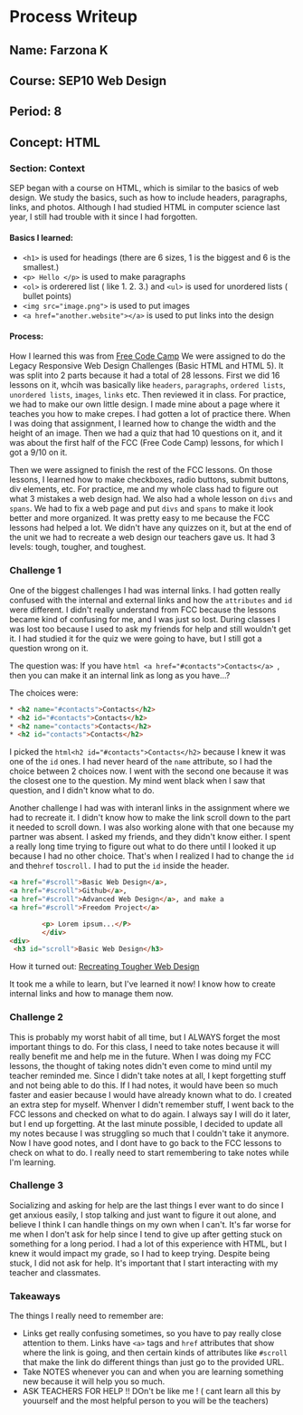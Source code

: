# Process Writeup

## Name: Farzona K
## Course: SEP10 Web Design
## Period: 8
## Concept: HTML

### Section: Context 
SEP began with a course on HTML, which is similar to the basics of web design. We study the basics, such as how to include headers, paragraphs, links, and photos. Although I had studied HTML in computer science last year, I still had trouble with it since I had forgotten.

#### Basics I learned: 
* `<h1>` is used for headings (there are 6 sizes, 1 is the biggest and 6 is the smallest.)
* `<p> Hello </p>` is used to make paragraphs
* `<ol>` is orderered list ( like 1. 2. 3.) and `<ul>` is used for unordered lists ( bullet points)
* `<img src="image.png">` is used to put images
* `<a href="another.website"></a>` is used to put links into the design

#### Process: 
 How I learned this was from [Free Code Camp](https://freecodecamp.org/) We were assigned to do the Legacy Responsive Web Design Challenges (Basic HTML and HTML 5). It was split into 2 parts because it had a total of 28 lessons. First we did 16 lessons on it, whcih was basically like `headers`, `paragraphs`, `ordered lists`, `unordered lists`, `images`, `links`  etc. Then reviewed it in class. For practice, we had to make our own little design. I made mine about a page where it teaches you how to make crepes. I had gotten a lot of practice there. When I was doing that assignment, I learned how to change the width and the height of an image. Then we had a quiz that had 10 questions on it, and it was about the first half of the FCC (Free Code Camp) lessons, for which I got a 9/10 on it. 
 
Then we were assigned to finish the rest of the FCC lessons. On those lessons, I learned how to make checkboxes, radio buttons, submit buttons, div elements, etc. For practice, me and my whole class had to figure out what 3 mistakes a web design had. We also had a whole lesson on `divs` and `spans`. We had to fix a web page and put `divs` and `spans` to make it look better and more organized. It was pretty easy to me because the FCC lessons had helped a lot. We didn't have any quizzes on it, but at the end of the unit we had to recreate a web design our teachers gave us. It had 3 levels: tough, tougher, and toughest. 

### Challenge 1

One of the biggest challenges I had was internal links. I had gotten really confused with the internal and external links and how the `attributes` and `id` were different. I didn't really understand from FCC because the lessons became kind of confusing for me, and I was just so lost. During classes I was lost too because I used to ask my friends for help and still wouldn't get it. I had studied it for the quiz we were going to have, but I still got a question wrong on it. 

The question was: If you have ```html <a href="#contacts">Contacts</a> ```, then you can make it an internal link as long as you have...?

The choices were: 

```html
* <h2 name="#contacts">Contacts</h2>
* <h2 id="#contacts">Contacts</h2>
* <h2 name="contacts">Contacts</h2>
* <h2 id="contacts">Contacts</h2>
```
I picked the ```html<h2 id="#contacts">Contacts</h2>``` because I knew it was one of the `id` ones. I had never heard of the `name` attribute, so I had the choice between 2 choices now. I went with the second one because it was the closest one to the question. My mind went black when I saw that question, and I didn't know what to do. 

Another challenge I had was with interanl links in the assignment where we had to recreate it. I didn't know how to make the link scroll down to the part it needed to scroll down. I was also working alone with that one because my partner was absent. I asked my friends, and they didn't know either. I spent a really long time trying to figure out what to do there until I looked it up because I had no other choice. That's when I realized I had to change the `id` and the`href` to`scroll.` I  had to put the `id`  inside the header. 

```html
<a href="#scroll">Basic Web Design</a>,
<a href="#scroll">Github</a>,
<a href="#scroll">Advanced Web Design</a>, and make a
<a href="#scroll">Freedom Project</a>

        <p> Lorem ipsum...</P> 
        </div>
<div>
 <h3 id="scroll">Basic Web Design</h3>
```
How it turned out: [ Recreating Tougher Web Design](https://app.pickcode.io/project/cm2dm4vgo1gu1koywia4y19en)

It took me a while to learn, but I've learned it now! I know how to create internal links and how to manage them now. 

### Challenge 2
This is probably my worst habit of all time, but I ALWAYS forget the most important things to do. For this class, I need to take notes because it will really benefit me and help me in the future. When I was doing my FCC lessons, the thought of taking notes didn't even come to mind until my teacher reminded me. Since I didn't take notes at all, I kept forgetting stuff and not being able to do this. If I had notes, it would have been so much faster and easier because I would have already known what to do. I created an extra step for myself. Whenver I didn't remember stuff, I went back to the FCC lessons and checked on what to do again. I always say I will do it later, but I end up forgetting. At the last minute possible, I decided to update all my notes because I was struggling so much that I couldn't take it anymore. Now I have good notes, and I dont have to go back to the FCC lessons to check on what to do. I really need to start remembering to take notes while I'm learning.

### Challenge 3
Socializing and asking for help are the last things I ever want to do since I get anxious easily, I stop talking and just want to figure it out alone, and believe I think I can handle things on my own when I can't. It's far worse for me when I don't ask for help since I tend to give up after getting stuck on something for a long period. I had a lot of this experience with HTML, but I knew it would impact my grade, so I had to keep trying. Despite being stuck, I did not ask for help. It's important that I start interacting with my teacher and classmates. 

### Takeaways
The things I really need to remember are: 
* Links get really confusing sometimes, so you have to pay really close attention to them. Links have `<a>` tags and `href` attributes that show where the link is going, and then certain kinds of attributes like `#scroll` that make the link do different things than just go to the provided URL.
* Take NOTES whenever you can and when you are learning something new because it will help you so much.
* ASK TEACHERS FOR HELP !! DOn't be like me ! ( cant learn all this by youurself and the most helpful person to you will be the teachers)


